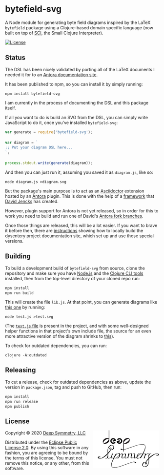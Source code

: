 # bytefield-svg

A Node module for generating byte field diagrams inspired by the LaTeX
`bytefield` package using a Clojure-based domain specific language
(now built on top of [SCI](https://github.com/borkdude/sci), the Small
Clojure Interpreter).

[![License](https://img.shields.io/badge/License-Eclipse%20Public%20License%202.0-blue.svg)](#license)

## Status

The DSL has been nicely validated by porting all of the LaTeX
documents I needed it for to an [Antora documentation
site](https://djl-analysis.deepsymmetry.org/djl-analysis/track_metadata.html).

It has been published to npm, so you can install it by simply running:

    npm install bytefield-svg


I am currently in the process of documenting the DSL and this package
itself.

If all you want to do is build an SVG from the DSL, you can simply
write JavaScript to do it, once you've installed `bytefield-svg`:

```javascript
var generate = require('bytefield-svg');

var diagram = `
;; Put your diagram DSL here...
`;

process.stdout.write(generate(diagram));
```

And then you can just run it, assuming you saved it as `diagram.js`,
like so:

    node diagram.js >diagram.svg

But the package's main purpose is to act as an
[Asciidoctor](https://asciidoctor.org) extension hosted by an
[Antora](https://antora.org) plugin. This is done with the help of a
[framework](https://gitlab.com/djencks/asciidoctor-generic-svg-extension.js)
that [David Jencks](https://gitlab.com/djencks) has created.

However, plugin support for Antora is not yet released, so in order
for this to work you need to build and run one of David's [Antora fork
branches](https://gitlab.com/djencks/antora/-/tree/issue-585-with-377-582-git-credential-plugin).

Once those things are released, this will be a lot easier. If you want
to brave it before then, there are
[instructions](https://github.com/Deep-Symmetry/dysentery/tree/master/doc)
showing how to locally build the dysentery project documentation site,
which set up and use those special versions.

## Building

To build a development build of `bytefield-svg` from source, clone the
repository and make sure you have [Node.js](https://nodejs.org/en/)
and the [Clojure CLI
tools](https://clojure.org/guides/getting_started) installed, then
from the top-level directory of your cloned repo run:

    npm install
    npm run build

This will create the file `lib.js`. At that point, you can generate
diagrams like [this one](https://deepsymmetry.org/images/test.svg) by
running:

    node test.js >test.svg

(The [`test.js`
file](https://github.com/Deep-Symmetry/bytefield-svg/blob/master/test.js)
is present in the project, and with some well-designed helper
functions in that project's own include file, the source for an even
more attractive version of the diagram shrinks to
[this](https://github.com/Deep-Symmetry/dysentery/blob/379555f21244354c4dc0c9711c8cb3a3552bc64b/doc/modules/ROOT/examples/dbserver_shared.edn)).

To check for outdated dependencies, you can run:

    clojure -A:outdated

## Releasing

To cut a release, check for outdated dependencies as above, update the
version in `package.json`, tag and push to GitHub, then run:

    npm install
    npm run release
    npm publish

## License

<a href="http://deepsymmetry.org"><img align="right" alt="Deep Symmetry"
 src="doc/assets/DS-logo-bw-200-padded-left.png" width="216" height="123"></a>

Copyright © 2020 [Deep Symmetry, LLC](http://deepsymmetry.org)

Distributed under the [Eclipse Public License
2.0](https://opensource.org/licenses/EPL-2.0). By using this software
in any fashion, you are agreeing to be bound by the terms of this
license. You must not remove this notice, or any other, from this
software.
